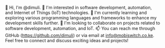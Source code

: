👋 Hi, I'm @dimuli.
👀 I'm interested in software development, automation, and Internet of Things (IoT) technologies.
🌱 I'm currently learning and exploring various programming languages and frameworks to enhance my development skills further.
💞️ I'm looking to collaborate on projects related to software development, automation, and IoT.
📫 You can reach me through GitHub (https://github.com/dimuli) or via email at info@mobiswitch.co.ke. Feel free to connect and discuss exciting ideas and projects!
<!---
dimuli/dimuli is a ✨ special ✨ repository because its `README.md` (this file) appears on your GitHub profile.
You can click the Preview link to take a look at your changes.
--->
